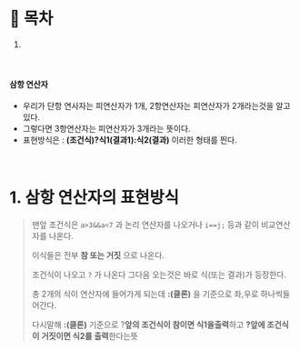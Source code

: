 # 🔖 목차

1.

<br/>


#### 삼항 연산자
- 우리가 단항 연사자는 피연산자가 1개, 2항연산자는 피연산자가 2개라는것을 알고있다.
- 그렇다면 3항연산자는 피연산자가 3개라는 뜻이다.
- 표현방식은 : **(조건식)?식1(결과1):식2(결과)** 이러한 형태를 띈다.

<br/>

# 1. 삼항 연산자의 표현방식

> 맨앞 조건식은 <code>a>3&&a<7</code> 과 논리 연산자를 나오거나 <code>i==j;</code> 등과 같이 비교연산자를 나온다.  
>    
> 이식들은 전부 **참 또는 거짓** 으로 나온다.
>   
> 조건식이 나오고 <code>?</code> 가 나온다 그다음 오는것은 바로 식(또는 결과)가 등장한다.
>    
> 총 2개의 식이 연산자에 들어가게 되는데  **:(클론)** 을 기준으로 좌,우로 하나씩들어간다.
>    
> 다시말해 **:(클론)** 기준으로 ?**앞의 조건식이 참이면 식1을출력**하고 **?앞에 조건식이 거짓이면 식2를 출력**한다는뜻
    
 
 
    
